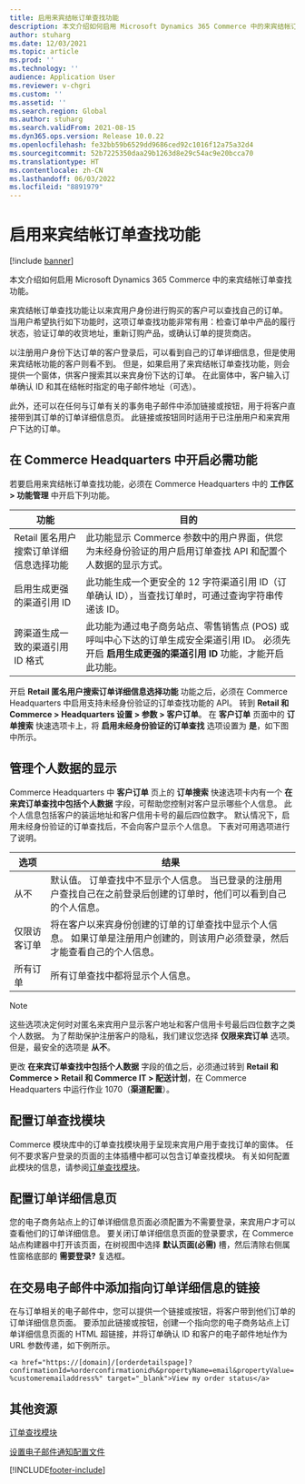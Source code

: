 ```yaml
---
title: 启用来宾结帐订单查找功能
description: 本文介绍如何启用 Microsoft Dynamics 365 Commerce 中的来宾结帐订单查找功能。
author: stuharg
ms.date: 12/03/2021
ms.topic: article
ms.prod: ''
ms.technology: ''
audience: Application User
ms.reviewer: v-chgri
ms.custom: ''
ms.assetid: ''
ms.search.region: Global
ms.author: stuharg
ms.search.validFrom: 2021-08-15
ms.dyn365.ops.version: Release 10.0.22
ms.openlocfilehash: fe32bb59b6529dd9686ced92c1016f12a75a32d4
ms.sourcegitcommit: 52b7225350daa29b1263d8e29c54ac9e20bcca70
ms.translationtype: HT
ms.contentlocale: zh-CN
ms.lasthandoff: 06/03/2022
ms.locfileid: "8891979"
---
```

# <a name="enable-order-lookup-for-guest-checkouts"></a>启用来宾结帐订单查找功能

[!include [banner](includes/banner.md)]

本文介绍如何启用 Microsoft Dynamics 365 Commerce 中的来宾结帐订单查找功能。

来宾结帐订单查找功能让以来宾用户身份进行购买的客户可以查找自己的订单。 当用户希望执行如下功能时，这项订单查找功能非常有用：检查订单中产品的履行状态，验证订单的收货地址，重新订购产品，或确认订单的提货商店。

以注册用户身份下达订单的客户登录后，可以看到自己的订单详细信息，但是使用来宾结帐功能的客户则看不到。 但是，如果启用了来宾结帐订单查找功能，则会提供一个窗体，供客户搜索其以来宾身份下达的订单。 在此窗体中，客户输入订单确认 ID 和其在结帐时指定的电子邮件地址（可选）。

此外，还可以在任何与订单有关的事务电子邮件中添加链接或按钮，用于将客户直接带到其订单的订单详细信息页。 此链接或按钮同时适用于已注册用户和来宾用户下达的订单。

## <a name="turn-on-necessary-features-in-commerce-headquarters"></a>在 Commerce Headquarters 中开启必需功能

若要启用来宾结帐订单查找功能，必须在 Commerce Headquarters 中的 **工作区 \> 功能管理** 中开启下列功能。

| 功能 | 目的 |
|---------|---------|
| Retail 匿名用户搜索订单详细信息选择功能 | 此功能显示 Commerce 参数中的用户界面，供您为未经身份验证的用户启用订单查找 API 和配置个人数据的显示方式。 |
| 启用生成更强的渠道引用 ID | 此功能生成一个更安全的 12 字符渠道引用 ID（订单确认 ID），当查找订单时，可通过查询字符串传递该 ID。 |
| 跨渠道生成一致的渠道引用 ID 格式 | 此功能为通过电子商务站点、零售销售点 (POS) 或呼叫中心下达的订单生成安全渠道引用 ID。 必须先开启 **启用生成更强的渠道引用 ID** 功能，才能开启此功能。 |

开启 **Retail 匿名用户搜索订单详细信息选择功能** 功能之后，必须在 Commerce Headquarters 中启用支持未经身份验证的订单查找功能的 API。 转到 **Retail 和 Commerce \> Headquarters 设置 \> 参数 \> 客户订单**。 在 **客户订单** 页面中的 **订单搜索** 快速选项卡上，将 **启用未经身份验证的订单查找** 选项设置为 **是**，如下图中所示。

## <a name="manage-the-display-of-personal-data"></a>管理个人数据的显示

Commerce Headquarters 中 **客户订单** 页上的 **订单搜索** 快速选项卡内有一个 **在来宾订单查找中包括个人数据** 字段，可帮助您控制对客户显示哪些个人信息。 此个人信息包括客户的装运地址和客户信用卡号的最后四位数字。 默认情况下，启用未经身份验证的订单查找后，不会向客户显示个人信息。 下表对可用选项进行了说明。

| 选项 | 结果 |
|--------|--------|
| 从不 | 默认值。 订单查找中不显示个人信息。 当已登录的注册用户查找自己在之前登录后创建的订单时，他们可以看到自己的个人信息。 |
| 仅限访客订单 | 将在客户以来宾身份创建的订单的订单查找中显示个人信息。 如果订单是注册用户创建的，则该用户必须登录，然后才能查看自己的个人信息。 |
| 所有订单 | 所有订单查找中都将显示个人信息。 |

> [!NOTE]
> 这些选项决定何时对匿名来宾用户显示客户地址和客户信用卡号最后四位数字之类个人数据。 为了帮助保护注册客户的隐私，我们建议您选择 **仅限来宾订单** 选项。 但是，最安全的选项是 **从不**。

更改 **在来宾订单查找中包括个人数据** 字段的值之后，必须通过转到 **Retail 和 Commerce \> Retail 和 Commerce IT \> 配送计划**，在 Commerce Headquarters 中运行作业 1070（**渠道配置**）。

## <a name="configure-the-order-lookup-module"></a>配置订单查找模块

Commerce 模块库中的订单查找模块用于呈现来宾用户用于查找订单的窗体。 任何不要求客户登录的页面的主体插槽中都可以包含订单查找模块。 有关如何配置此模块的信息，请参阅[订单查找模块](order-lookup-module.md)。

## <a name="configure-the-order-details-page"></a>配置订单详细信息页

您的电子商务站点上的订单详细信息页面必须配置为不需要登录，来宾用户才可以查看他们的订单详细信息。 要关闭订单详细信息页面的登录要求，在 Commerce 站点构建器中打开该页面，在树视图中选择 **默认页面(必需)** 槽，然后清除右侧属性窗格底部的 **需要登录?** 复选框。

## <a name="add-a-link-to-order-details-in-transactional-emails"></a>在交易电子邮件中添加指向订单详细信息的链接

在与订单相关的电子邮件中，您可以提供一个链接或按钮，将客户带到他们订单的订单详细信息页面。 要添加此链接或按钮，创建一个指向您的电子商务站点上订单详细信息页面的 HTML 超链接，并将订单确认 ID 和客户的电子邮件地址作为 URL 参数传递，如下例所示。

`<a href="https://[domain]/[orderdetailspage]?confirmationId=%orderconfirmationid%&propertyName=email&propertyValue=%customeremailaddress%" target="_blank">View my order status</a>`

## <a name="additional-resources"></a>其他资源

[订单查找模块](order-lookup-module.md)

[设置电子邮件通知配置文件](email-notification-profiles.md)

[!INCLUDE[footer-include](../includes/footer-banner.md)]

